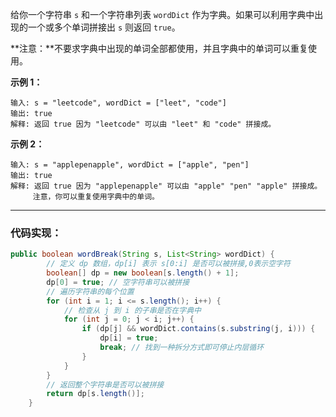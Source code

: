 给你一个字符串 `s` 和一个字符串列表 `wordDict` 作为字典。如果可以利用字典中出现的一个或多个单词拼接出 `s` 则返回 `true`。

**注意：**不要求字典中出现的单词全部都使用，并且字典中的单词可以重复使用。

**示例 1：**

```
输入: s = "leetcode", wordDict = ["leet", "code"]
输出: true
解释: 返回 true 因为 "leetcode" 可以由 "leet" 和 "code" 拼接成。
```

**示例 2：**

```
输入: s = "applepenapple", wordDict = ["apple", "pen"]
输出: true
解释: 返回 true 因为 "applepenapple" 可以由 "apple" "pen" "apple" 拼接成。
     注意，你可以重复使用字典中的单词。
```
---
### 代码实现：
```java
public boolean wordBreak(String s, List<String> wordDict) {
        // 定义 dp 数组，dp[i] 表示 s[0:i] 是否可以被拼接,0表示空字符
        boolean[] dp = new boolean[s.length() + 1];
        dp[0] = true; // 空字符串可以被拼接
        // 遍历字符串的每个位置
        for (int i = 1; i <= s.length(); i++) {
            // 检查从 j 到 i 的子串是否在字典中
            for (int j = 0; j < i; j++) {
                if (dp[j] && wordDict.contains(s.substring(j, i))) {
                    dp[i] = true;
                    break; // 找到一种拆分方式即可停止内层循环
                }
            }
        }
        // 返回整个字符串是否可以被拼接
        return dp[s.length()];
    }

```